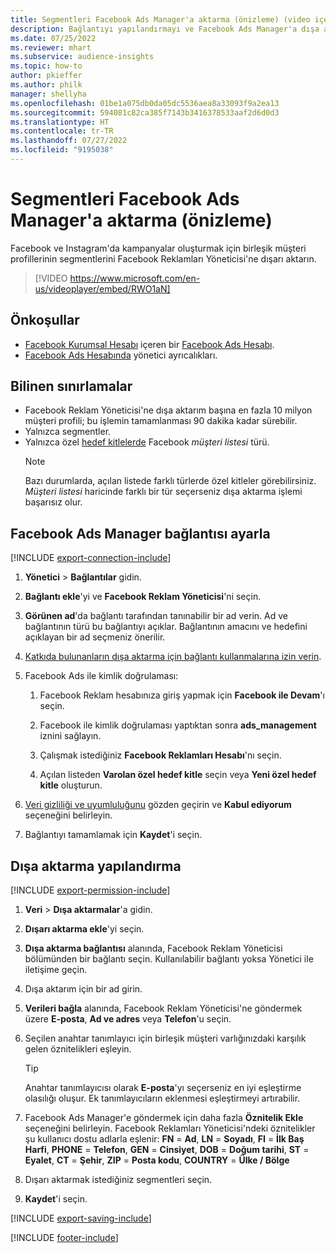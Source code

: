 ```yaml
---
title: Segmentleri Facebook Ads Manager'a aktarma (önizleme) (video içerir)
description: Bağlantıyı yapılandırmayı ve Facebook Ads Manager'a dışa aktarmayı öğrenin.
ms.date: 07/25/2022
ms.reviewer: mhart
ms.subservice: audience-insights
ms.topic: how-to
author: pkieffer
ms.author: philk
manager: shellyha
ms.openlocfilehash: 01be1a075db0da05dc5536aea8a33093f9a2ea13
ms.sourcegitcommit: 594081c82ca385f7143b3416378533aaf2d6d0d3
ms.translationtype: HT
ms.contentlocale: tr-TR
ms.lasthandoff: 07/27/2022
ms.locfileid: "9195038"
---
```

# <a name="export-segments-to-facebook-ads-manager-preview"></a>Segmentleri Facebook Ads Manager'a aktarma (önizleme)

Facebook ve Instagram'da kampanyalar oluşturmak için birleşik müşteri profillerinin segmentlerini Facebook Reklamları Yöneticisi'ne dışarı aktarın.

> [!VIDEO https://www.microsoft.com/en-us/videoplayer/embed/RWO1aN]

## <a name="prerequisites"></a>Önkoşullar

- [Facebook Kurumsal Hesabı](https://business.facebook.com/) içeren bir [Facebook Ads Hesabı](https://www.facebook.com/business/learn/lessons/step-by-step-ads-manager-account).
- [Facebook Ads Hesabında](https://www.facebook.com/business/learn/lessons/step-by-step-ads-manager-account) yönetici ayrıcalıkları.

## <a name="known-limitations"></a>Bilinen sınırlamalar

- Facebook Reklam Yöneticisi'ne dışa aktarım başına en fazla 10 milyon müşteri profili; bu işlemin tamamlanması 90 dakika kadar sürebilir.
- Yalnızca segmentler.
- Yalnızca özel [hedef kitlelerde](https://www.facebook.com/business/help/744354708981227?id=2469097953376494) Facebook *müşteri listesi* türü.
  > [!NOTE]
  > Bazı durumlarda, açılan listede farklı türlerde özel kitleler görebilirsiniz. *Müşteri listesi* haricinde farklı bir tür seçerseniz dışa aktarma işlemi başarısız olur.

## <a name="set-up-connection-to-facebook-ads-manager"></a>Facebook Ads Manager bağlantısı ayarla

[!INCLUDE [export-connection-include](includes/export-connection-admn.md)]

1. **Yönetici** > **Bağlantılar** gidin.

1. **Bağlantı ekle**'yi ve **Facebook Reklam Yöneticisi**'ni seçin.

1. **Görünen ad**'da bağlantı tarafından tanınabilir bir ad verin. Ad ve bağlantının türü bu bağlantıyı açıklar. Bağlantının amacını ve hedefini açıklayan bir ad seçmeniz önerilir.

1. [Katkıda bulunanların dışa aktarma için bağlantı kullanmalarına izin verin](connections.md#allow-contributors-to-use-a-connection-for-exports).

1. Facebook Ads ile kimlik doğrulaması:

   1. Facebook Reklam hesabınıza giriş yapmak için **Facebook ile Devam**'ı seçin.

   1. Facebook ile kimlik doğrulaması yaptıktan sonra **ads_management** iznini sağlayın.

   1. Çalışmak istediğiniz **Facebook Reklamları Hesabı**'nı seçin.

   1. Açılan listeden **Varolan özel hedef kitle** seçin veya **Yeni özel hedef kitle** oluşturun.

1. [Veri gizliliği ve uyumluluğunu](connections.md#data-privacy-and-compliance) gözden geçirin ve **Kabul ediyorum** seçeneğini belirleyin.

1. Bağlantıyı tamamlamak için **Kaydet**'i seçin.

## <a name="configure-an-export"></a>Dışa aktarma yapılandırma

[!INCLUDE [export-permission-include](includes/export-permission.md)]

1. **Veri** > **Dışa aktarmalar**'a gidin.

1. **Dışarı aktarma ekle**'yi seçin.

1. **Dışa aktarma bağlantısı** alanında, Facebook Reklam Yöneticisi bölümünden bir bağlantı seçin. Kullanılabilir bağlantı yoksa Yönetici ile iletişime geçin.

1. Dışa aktarım için bir ad girin.

1. **Verileri bağla** alanında, Facebook Reklam Yöneticisi'ne göndermek üzere **E-posta**, **Ad ve adres** veya **Telefon**'u seçin.

1. Seçilen anahtar tanımlayıcı için birleşik müşteri varlığınızdaki karşılık gelen öznitelikleri eşleyin.
   > [!TIP]
   > Anahtar tanımlayıcısı olarak **E-posta**'yı seçerseniz en iyi eşleştirme olasılığı oluşur. Ek tanımlayıcıların eklenmesi eşleştirmeyi artırabilir.

1. Facebook Ads Manager'e göndermek için daha fazla **Öznitelik Ekle** seçeneğini belirleyin. Facebook Reklamları Yöneticisi'ndeki öznitelikler şu kullanıcı dostu adlarla eşlenir: **FN** = **Ad**, **LN** = **Soyadı**, **FI** = **İlk Baş Harfi**, **PHONE** = **Telefon**, **GEN** = **Cinsiyet**, **DOB** = **Doğum tarihi**, **ST** = **Eyalet**, **CT** = **Şehir**, **ZIP** = **Posta kodu**, **COUNTRY** = **Ülke / Bölge**

1. Dışarı aktarmak istediğiniz segmentleri seçin.

1. **Kaydet**'i seçin.

[!INCLUDE [export-saving-include](includes/export-saving.md)]

[!INCLUDE [footer-include](includes/footer-banner.md)]
